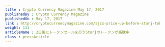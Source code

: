 ```yaml
---
title : Crypto Currency Magazine May 17, 2017
publishedBy : Crypto Currency Magazine
publishedOn : May 17, 2017
link : http://cryptocurrencymagazine.com/sjcx-price-up-before-storj-token-sale
weight: 111
articleName : 2日後にトークンセールを行うStorjのトークンが高騰中
class : pressArticle
---
```

